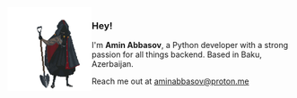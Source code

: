 <!--
### Hi there 👋

**aminabbasov/aminabbasov** is a ✨ _special_ ✨ repository because its `README.md` (this file) appears on your GitHub profile.

Here are some ideas to get you started:

- 🔭 I’m currently working on ...
- 🌱 I’m currently learning ...
- 👯 I’m looking to collaborate on ...
- 🤔 I’m looking for help with ...
- 💬 Ask me about ...
- 📫 How to reach me: ...
- 😄 Pronouns: ...
- ⚡ Fun fact: ...
-->

<img align="left" width="150" src='/Graverobber,%20Maria%20Kuzmicheva.gif'>

### Hey!

I'm **Amin Abbasov**, a Python developer with a strong passion for all things backend. Based in Baku, Azerbaijan.

Reach me out at aminabbasov@proton.me

<!-- METAINFO

<img align="left" width="150" src="https://i.pinimg.com/originals/ba/53/bb/ba53bb486c5f34055df15f7fe796c18c.gif">

https://github.com/orhun/orhun/blob/master/README.md

[![pgp](https://img.shields.io/badge/pgp-0xF83424824B3E4B90-313131?style=flat&labelColor=545454&color=313131)](https://github.com/orhun.gpg) [![views](https://komarev.com/ghpvc/?username=orhun&style=flat&color=313131&label=views)](https://github.com/orhun)

<br>

-->
